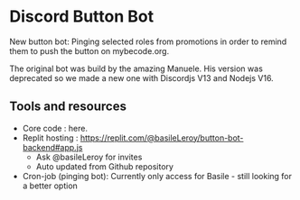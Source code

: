 # Discord Button Bot

New button bot: Pinging selected roles from promotions in order to remind them to push the button on mybecode.org.


The original bot was build by the amazing Manuele. His version was deprecated so we made a new one with Discordjs V13 and Nodejs V16.

## Tools and resources

* Core code : here.
* Replit hosting : https://replit.com/@basileLeroy/button-bot-backend#app.js
  * Ask @basileLeroy for invites
  * Auto updated from Github repository
* Cron-job (pinging bot): Currently only access for Basile - still looking for a better option

